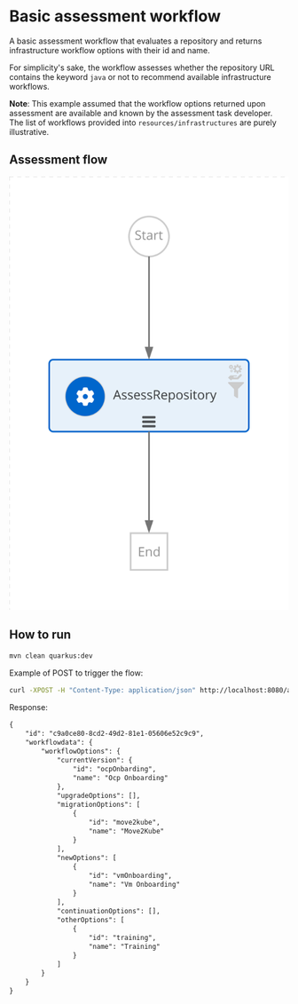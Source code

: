 # Basic assessment workflow
A basic assessment workflow that evaluates a repository and returns infrastructure workflow options with their id and name.

For simplicity's sake, the workflow assesses whether the repository URL contains the keyword `java` or not to recommend available infrastructure workflows.

**Note**:
This example assumed that the workflow options returned upon assessment are available and known by the assessment task developer.
The list of workflows provided into `resources/infrastructures` are purely illustrative.

## Assessment flow
![SWF VIZ](./src/main/resources/assessment.svg)

## How to run

```bash
mvn clean quarkus:dev
```

Example of POST to trigger the flow:
```bash
curl -XPOST -H "Content-Type: application/json" http://localhost:8080/assessment -d '{"repositoryUrl": "_YOUR_JAVA_REPOSITORY_"}'
```

Response:
```
{
    "id": "c9a0ce80-8cd2-49d2-81e1-05606e52c9c9",
    "workflowdata": {
        "workflowOptions": {
            "currentVersion": {
                "id": "ocpOnbarding",
                "name": "Ocp Onboarding"
            },
            "upgradeOptions": [],
            "migrationOptions": [
                {
                    "id": "move2kube",
                    "name": "Move2Kube"
                }
            ],
            "newOptions": [
                {
                    "id": "vmOnboarding",
                    "name": "Vm Onboarding"
                }
            ],
            "continuationOptions": [],
            "otherOptions": [
                {
                    "id": "training",
                    "name": "Training"
                }
            ]
        }
    }
}
```